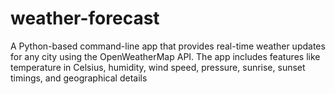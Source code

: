 # weather-forecast
A Python-based command-line app that provides real-time weather updates for any city using the OpenWeatherMap API. The app includes features like temperature in Celsius, humidity, wind speed, pressure, sunrise, sunset timings, and geographical details
